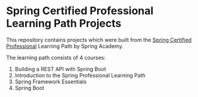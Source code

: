 # Spring Certified Professional Learning Path Projects

This repository contains projects which were built from the [Spring Certified Professional](https://spring.academy/paths/spring-certified-professional-2023) Learning Path by Spring Academy.

The learning path consists of 4 courses:
1. Building a REST API with Spring Boot
2. Introduction to the Spring Professional Learning Path
3. Spring Framework Essentials
4. Spring Boot
